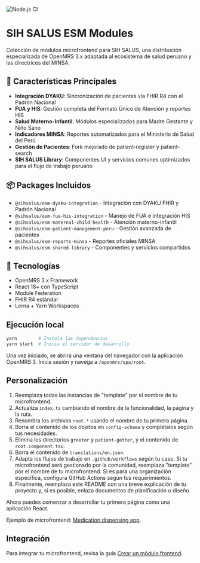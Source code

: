 ![Node.js CI](https://github.com/sihsalus/openmrs-esm-sihsalus-modules/workflows/Node.js%20CI/badge.svg)

# SIH SALUS ESM Modules

Colección de módulos microfrontend para SIH SALUS, una distribución especializada de OpenMRS 3.x adaptada al ecosistema de salud peruano y las directrices del MINSA.

## 🏥 Características Principales

- **Integración DYAKU**: Sincronización de pacientes vía FHIR R4 con el Padrón Nacional
- **FUA y HIS**: Gestión completa del Formato Único de Atención y reportes HIS
- **Salud Materno-Infantil**: Módulos especializados para Madre Gestante y Niño Sano
- **Indicadores MINSA**: Reportes automatizados para el Ministerio de Salud del Perú
- **Gestión de Pacientes**: Fork mejorado de patient-register y patient-search
- **SIH SALUS Library**: Componentes UI y servicios comunes optimizados para el flujo de trabajo peruano

## 📦 Packages Incluidos

- `@sihsalus/esm-dyaku-integration` - Integración con DYAKU FHIR y Padrón Nacional
- `@sihsalus/esm-fua-his-integration` - Manejo de FUA e integración HIS
- `@sihsalus/esm-maternal-child-health` - Atención materno-infantil
- `@sihsalus/esm-patient-management-peru` - Gestión avanzada de pacientes
- `@sihsalus/esm-reports-minsa` - Reportes oficiales MINSA
- `@sihsalus/esm-shared-library` - Componentes y servicios compartidos

## 🚀 Tecnologías

- OpenMRS 3.x Framework
- React 18+ con TypeScript
- Module Federation
- FHIR R4 estándar
- Lerna + Yarn Workspaces

## Ejecución local

```sh
yarn        # Instala las dependencias
yarn start  # Inicia el servidor de desarrollo
```

Una vez iniciado, se abrirá una ventana del navegador con la aplicación OpenMRS 3. Inicia sesión y navega a `/openmrs/spa/root`.

## Personalización

1. Reemplaza todas las instancias de "template" por el nombre de tu microfrontend.
2. Actualiza `index.ts` cambiando el nombre de la funcionalidad, la página y la ruta.
3. Renombra los archivos `root.*` usando el nombre de tu primera página.
4. Borra el contenido de los objetos en `config-schema` y complétalos según tus necesidades.
5. Elimina los directorios `greeter` y `patient-getter`, y el contenido de `root.component.tsx`.
6. Borra el contenido de `translations/en.json`.
7. Adapta los flujos de trabajo en `.github/workflows` según tu caso. Si tu microfrontend será gestionado por la comunidad, reemplaza "template" por el nombre de tu microfrontend. Si es para una organización específica, configura GitHub Actions según tus requerimientos.
8. Finalmente, reemplaza este README con una breve explicación de tu proyecto y, si es posible, enlaza documentos de planificación o diseño.

Ahora puedes comenzar a desarrollar tu primera página como una aplicación React.

Ejemplo de microfrontend: [Medication dispensing app](https://github.com/openmrs/openmrs-esm-dispensing-app).

## Integración

Para integrar tu microfrontend, revisa la guía [Crear un módulo frontend](https://o3-docs.openmrs.org/docs/recipes/create-a-frontend-module).
